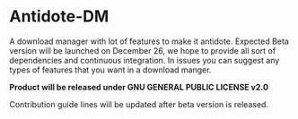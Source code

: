 # Antidote-DM
A download manager with lot of features to make it antidote.
Expected Beta version will be launched on December 26, we hope to provide all sort of dependencies and continuous integration.
In issues you can suggest any types of features that you want in a download manger.

**Product will be released under GNU GENERAL PUBLIC LICENSE v2.0**

Contribution guide lines will be updated after beta version is released.
